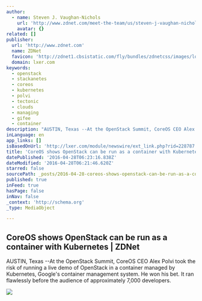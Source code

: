 ```yaml
---
author:
  - name: Steven J. Vaughan-Nichols
    url: 'http://www.zdnet.com/meet-the-team/us/steven-j-vaughan-nichols/'
    avatar: {}
related: []
publisher:
  url: 'http://www.zdnet.com'
  name: ZDNet
  favicon: 'http://zdnet1.cbsistatic.com/fly/bundles/zdnetcss/images/logos/logo-192x192.png'
  domain: lxer.com
keywords:
  - openstack
  - stackanetes
  - coreos
  - kubernetes
  - polvi
  - tectonic
  - clouds
  - managing
  - gifee
  - container
description: "AUSTIN, Texas --At the OpenStack Summit, CoreOS CEO Alex Polvi took the risk of running a live demo of OpenStack in a container managed by Kubernetes, Google's container management system. He won his bet. It ran flawlessly before the audience of approximately 7,000 developers."
inLanguage: en
app_links: []
isBasedOnUrl: 'http://lxer.com/module/newswire/ext_link.php?rid=228787'
title: '​CoreOS shows OpenStack can be run as a container with Kubernetes | ZDNet'
datePublished: '2016-04-28T06:23:16.838Z'
dateModified: '2016-04-28T06:21:46.620Z'
starred: false
sourcePath: _posts/2016-04-28-coreos-shows-openstack-can-be-run-as-a-container-with-kuber.md
published: true
inFeed: true
hasPage: false
inNav: false
_context: 'http://schema.org'
_type: MediaObject

---
```

<article style=""><h1>​CoreOS shows OpenStack can be run as a container with Kubernetes | ZDNet</h1><p>AUSTIN, Texas --At the OpenStack Summit, CoreOS CEO Alex Polvi took the risk of running a live demo of OpenStack in a container managed by Kubernetes, Google's container management system. He won his bet. It ran flawlessly before the audience of approximately 7,000 developers.</p><img src="http://zdnet3.cbsistatic.com/hub/i/r/2016/04/26/f1bdc36e-0db5-4c97-92b9-5e20c7724f28/thumbnail/770x578/2887b852399a00557d25f54653ce2dfb/coreos-openstack-demo.jpg" /></article>